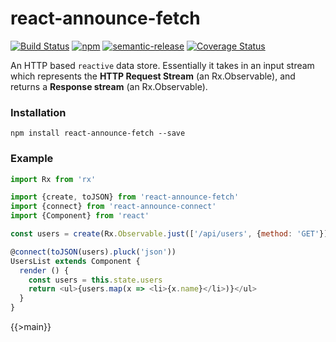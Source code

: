# react-announce-fetch
[![Build Status][travis-svg]][travis]
[![npm][npm-svg]][npm]
[![semantic-release][semantic-release-svg]][semantic-release]
[![Coverage Status][coverage-svg]][coverage]

[travis-svg]:           https://travis-ci.org/tusharmath/react-announce-fetch.svg?branch=master
[travis]:               https://travis-ci.org/tusharmath/react-announce-fetch
[semantic-release-svg]: https://img.shields.io/badge/%20%20%F0%9F%93%A6%F0%9F%9A%80-semantic--release-e10079.svg
[semantic-release]:     https://github.com/semantic-release/semantic-release
[coverage-svg]:         https://coveralls.io/repos/github/tusharmath/react-announce-fetch/badge.svg?branch=master
[coverage]:             https://coveralls.io/github/tusharmath/react-announce-fetch?branch=master
[npm-svg]:              https://img.shields.io/npm/v/react-announce-fetch.svg
[npm]:                  https://www.npmjs.com/package/react-announce-fetch


An HTTP based `reactive` data store. Essentially it takes in an input stream  which represents the **HTTP Request Stream** (an Rx.Observable), and returns a **Response stream** (an Rx.Observable).

### Installation
```
npm install react-announce-fetch --save
```

### Example

```javascript
import Rx from 'rx'

import {create, toJSON} from 'react-announce-fetch'
import {connect} from 'react-announce-connect'
import {Component} from 'react'

const users = create(Rx.Observable.just(['/api/users', {method: 'GET'}]))

@connect(toJSON(users).pluck('json'))
UsersList extends Component {
  render () {
    const users = this.state.users
    return <ul>{users.map(x => <li>{x.name}</li>)}</ul>
  }
}

```

{{>main}}
